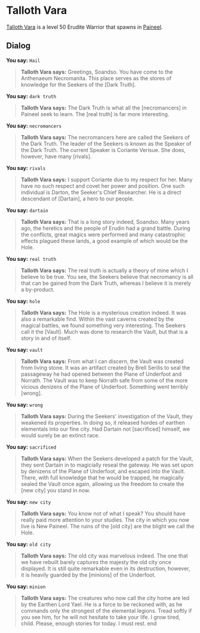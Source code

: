 # Talloth Vara



[Talloth Vara](/npc/75077) is a level 50 Erudite Warrior that spawns in [Paineel](/zone/75).



## Dialog

**You say:** `Hail`



>**Talloth Vara says:** Greetings, Soandso.  You have come to the Anthenaeum Necromanita.  This place serves as the stores of knowledge for the Seekers of the [Dark Truth].

**You say:** `dark truth`



>**Talloth Vara says:** The Dark Truth is what all the [necromancers] in Paineel seek to learn.  The [real truth] is far more interesting.

**You say:** `necromancers`



>**Talloth Vara says:** The necromancers here are called the Seekers of the Dark Truth.  The leader of the Seekers is known as the Speaker of the Dark Truth.  The current Speaker is Coriante Verisue.  She does, however, have many [rivals].

**You say:** `rivals`



>**Talloth Vara says:** I support Coriante due to my respect for her.  Many have no such respect and covet her power and position.  One such individual is Darton, the Seeker's Chief Researcher.  He is a direct descendant of [Dartain], a hero to our people.

**You say:** `dartain`



>**Talloth Vara says:** That is a long story indeed, Soandso.  Many years ago, the heretics and the people of Erudin had a grand battle.  During the conflicts, great magics were performed and many catastrophic effects plagued these lands, a good example of which would be the Hole.

**You say:** `real truth`



>**Talloth Vara says:** The real truth is actually a theory of mine which I believe to be true.  You see, the Seekers believe that necromancy is all that can be gained from the Dark Truth, whereas I believe it is merely a by-product.

**You say:** `hole`



>**Talloth Vara says:** The Hole is a mysterious creation indeed.  It was also a remarkable find.  Within the vast caverns created by the magical battles, we found something very interesting.  The Seekers call it the [Vault].  Much was done to research the Vault, but that is a story in and of itself.

**You say:** `vault`



>**Talloth Vara says:** From what I can discern, the Vault was created from living stone.  It was an artifact created by Brell Serilis to seal the passageway he had opened between the Plane of Underfoot and Norrath.  The Vault was to keep Norrath safe from some of the more vicious denizens of the Plane of Underfoot.  Something went terribly [wrong].

**You say:** `wrong`



>**Talloth Vara says:** During the Seekers' investigation of the Vault, they weakened its properties.  In doing so, it released hordes of earthen elementals into our fine city.  Had Dartain not [sacrificed] himself, we would surely be an extinct race.

**You say:** `sacrificed`



>**Talloth Vara says:** When the Seekers developed a patch for the Vault, they sent Dartain in to magicially reseal the gateway.  He was set upon by denizens of the Plane of Underfoot, and escaped into the Vault.  There, with full knowledge that he would be trapped, he magically sealed the Vault once again, allowing us the freedom to create the [new city] you stand in now.

**You say:** `new city`



>**Talloth Vara says:** You know not of what I speak?  You should have really paid more attention to your studies.  The city in which you now live is New Paineel.  The ruins of the [old city] are the blight we call the Hole.

**You say:** `old city`



>**Talloth Vara says:** The old city was marvelous indeed.  The one that we have rebuilt barely captures the majesty the old city once displayed.  It is still quite remarkable even in its destruction, however, it is heavily guarded by the [minions] of the Underfoot.

**You say:** `minion`



>**Talloth Vara says:** The creatures who now call the city home are led by the Earthen Lord Yael.  He is a force to be reckoned with, as he commands only the strongest of the elemental legions.  Tread softly if you see him, for he will not hesitate to take your life.  I grow tired, child.  Please, enough stories for today.  I must rest.
end





